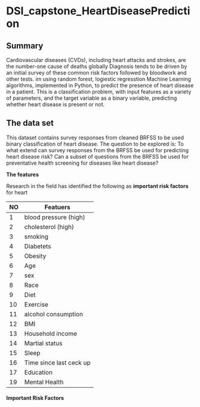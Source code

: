 # DSI_capstone_HeartDiseasePrediction
## **Summary**
Cardiovascular diseases (CVDs), including heart attacks and strokes, are the number-one cause of deaths globally
Diagnosis tends to be driven by an initial survey of these common risk factors followed by bloodwork and other tests.
im using random forest, logiestic regresstion Machine Learning algorithms, implemented in Python, to predict the presence of heart disease in a patient. This is a classification problem, with input features as a variety of parameters, and the target variable as a binary variable, predicting whether heart disease is present or not.

## **The data set**
This dataset contains  survey responses from cleaned BRFSS to be used binary classification of heart disease. 
The question to be explored is:
To what extend can survey responses from the BRFSS be used for predicting heart disease risk?
Can a subset of questions from the BRFSS be used for preventative health screening for diseases like heart disease?

**The features**

Research in the field has identified the following as **important risk factors** for heart

| NO  | Featuers                 |
|-----|--------------------------|
| 1   | blood pressure (high)    |
| 2   | cholesterol (high)       |
| 3   | smoking                  |
| 4   | Diabetets                |
| 5   | Obesity                  |
| 6   | Age                      |
| 7   | sex                      |
| 8   | Race                     |
| 9   | Diet                     |
| 10  | Exercise                 |
| 11  | alcohol consumption      |
| 12  | BMI                      |
| 13  | Household income         |
| 14  | Martial status           |
| 15  | Sleep                    |
| 16  | Time since last ceck up  |
| 17  | Education                |
| 19  | Mental Health            |

#### **Important Risk Factors**
